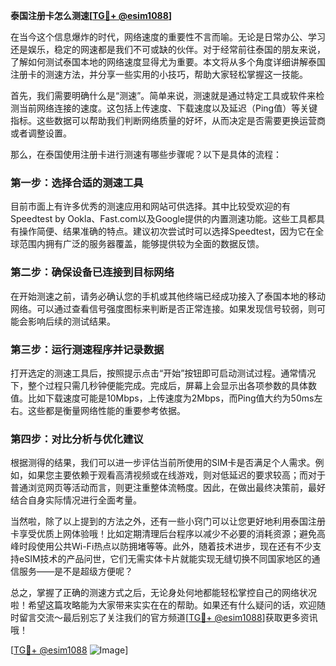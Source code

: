 **泰国注册卡怎么测速[[TG💪+ @esim1088](https://t.me/s/esim1088)]**

在当今这个信息爆炸的时代，网络速度的重要性不言而喻。无论是日常办公、学习还是娱乐，稳定的网速都是我们不可或缺的伙伴。对于经常前往泰国的朋友来说，了解如何测试泰国本地的网络速度显得尤为重要。本文将从多个角度详细讲解泰国注册卡的测速方法，并分享一些实用的小技巧，帮助大家轻松掌握这一技能。

首先，我们需要明确什么是“测速”。简单来说，测速就是通过特定工具或软件来检测当前网络连接的速度。这包括上传速度、下载速度以及延迟（Ping值）等关键指标。这些数据可以帮助我们判断网络质量的好坏，从而决定是否需要更换运营商或者调整设置。

那么，在泰国使用注册卡进行测速有哪些步骤呢？以下是具体的流程：

### 第一步：选择合适的测速工具

目前市面上有许多优秀的测速应用和网站可供选择。其中比较受欢迎的有Speedtest by Ookla、Fast.com以及Google提供的内置测速功能。这些工具都具有操作简便、结果准确的特点。建议初次尝试时可以选择Speedtest，因为它在全球范围内拥有广泛的服务器覆盖，能够提供较为全面的数据反馈。

### 第二步：确保设备已连接到目标网络

在开始测速之前，请务必确认您的手机或其他终端已经成功接入了泰国本地的移动网络。可以通过查看信号强度图标来判断是否正常连接。如果发现信号较弱，则可能会影响后续的测试结果。

### 第三步：运行测速程序并记录数据

打开选定的测速工具后，按照提示点击“开始”按钮即可启动测试过程。通常情况下，整个过程只需几秒钟便能完成。完成后，屏幕上会显示出各项参数的具体数值。比如下载速度可能是10Mbps，上传速度为2Mbps，而Ping值大约为50ms左右。这些都是衡量网络性能的重要参考依据。

### 第四步：对比分析与优化建议

根据测得的结果，我们可以进一步评估当前所使用的SIM卡是否满足个人需求。例如，如果您主要依赖于观看高清视频或在线游戏，则对低延迟的要求较高；而对于普通浏览网页等活动而言，则更注重整体流畅度。因此，在做出最终决策前，最好结合自身实际情况进行全面考量。

当然啦，除了以上提到的方法之外，还有一些小窍门可以让您更好地利用泰国注册卡享受优质上网体验哦！比如定期清理后台程序以减少不必要的消耗资源；避免高峰时段使用公共Wi-Fi热点以防拥堵等等。此外，随着技术进步，现在还有不少支持eSIM技术的产品问世，它们无需实体卡片就能实现无缝切换不同国家地区的通信服务——是不是超级方便呢？

总之，掌握了正确的测速方式之后，无论身处何地都能轻松掌控自己的网络状况啦！希望这篇攻略能为大家带来实实在在的帮助。如果还有什么疑问的话，欢迎随时留言交流～最后别忘了关注我们的官方频道[[TG💪+ @esim1088](https://t.me/s/esim1088)]获取更多资讯哦！

[[TG💪+ @esim1088](https://t.me/s/esim1088) ![Image](https://i.postimg.cc/4NQfJmqS/Snipaste-2025-05-13-00-14-12.png)]